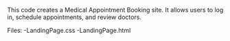 This code creates a Medical Appointment Booking site.  It allows users to log in, schedule appointments, and review doctors.

Files:
-LandingPage.css
-LandingPage.html